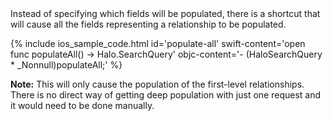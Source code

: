 <div markdown="1">
Instead of specifying which fields will be populated, there is a shortcut that will cause all the fields representing a relationship to be populated.

{% include ios_sample_code.html id='populate-all'
swift-content='open func populateAll() -> Halo.SearchQuery'
objc-content='- (HaloSearchQuery * _Nonnull)populateAll;'
%}

**Note:** This will only cause the population of the first-level relationships. There is no direct way of getting deep population with just one request and it would need to be done manually.
</div>